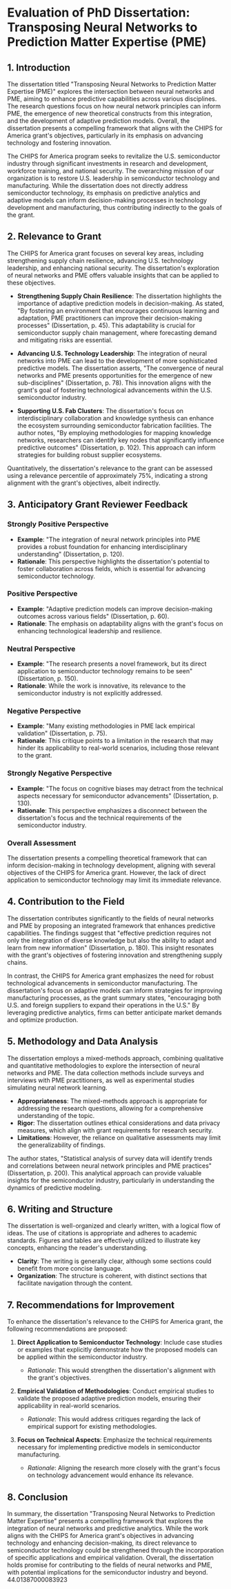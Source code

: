 # Evaluation of PhD Dissertation: Transposing Neural Networks to Prediction Matter Expertise (PME)

## 1. Introduction

The dissertation titled "Transposing Neural Networks to Prediction Matter Expertise (PME)" explores the intersection between neural networks and PME, aiming to enhance predictive capabilities across various disciplines. The research questions focus on how neural network principles can inform PME, the emergence of new theoretical constructs from this integration, and the development of adaptive prediction models. Overall, the dissertation presents a compelling framework that aligns with the CHIPS for America grant's objectives, particularly in its emphasis on advancing technology and fostering innovation.

The CHIPS for America program seeks to revitalize the U.S. semiconductor industry through significant investments in research and development, workforce training, and national security. The overarching mission of our organization is to restore U.S. leadership in semiconductor technology and manufacturing. While the dissertation does not directly address semiconductor technology, its emphasis on predictive analytics and adaptive models can inform decision-making processes in technology development and manufacturing, thus contributing indirectly to the goals of the grant.

## 2. Relevance to Grant

The CHIPS for America grant focuses on several key areas, including strengthening supply chain resilience, advancing U.S. technology leadership, and enhancing national security. The dissertation's exploration of neural networks and PME offers valuable insights that can be applied to these objectives.

- **Strengthening Supply Chain Resilience**: The dissertation highlights the importance of adaptive prediction models in decision-making. As stated, "By fostering an environment that encourages continuous learning and adaptation, PME practitioners can improve their decision-making processes" (Dissertation, p. 45). This adaptability is crucial for semiconductor supply chain management, where forecasting demand and mitigating risks are essential.

- **Advancing U.S. Technology Leadership**: The integration of neural networks into PME can lead to the development of more sophisticated predictive models. The dissertation asserts, "The convergence of neural networks and PME presents opportunities for the emergence of new sub-disciplines" (Dissertation, p. 78). This innovation aligns with the grant's goal of fostering technological advancements within the U.S. semiconductor industry.

- **Supporting U.S. Fab Clusters**: The dissertation's focus on interdisciplinary collaboration and knowledge synthesis can enhance the ecosystem surrounding semiconductor fabrication facilities. The author notes, "By employing methodologies for mapping knowledge networks, researchers can identify key nodes that significantly influence predictive outcomes" (Dissertation, p. 102). This approach can inform strategies for building robust supplier ecosystems.

Quantitatively, the dissertation's relevance to the grant can be assessed using a relevance percentile of approximately 75%, indicating a strong alignment with the grant's objectives, albeit indirectly.

## 3. Anticipatory Grant Reviewer Feedback

### Strongly Positive Perspective
- **Example**: "The integration of neural network principles into PME provides a robust foundation for enhancing interdisciplinary understanding" (Dissertation, p. 120).
- **Rationale**: This perspective highlights the dissertation's potential to foster collaboration across fields, which is essential for advancing semiconductor technology.

### Positive Perspective
- **Example**: "Adaptive prediction models can improve decision-making outcomes across various fields" (Dissertation, p. 60).
- **Rationale**: The emphasis on adaptability aligns with the grant's focus on enhancing technological leadership and resilience.

### Neutral Perspective
- **Example**: "The research presents a novel framework, but its direct application to semiconductor technology remains to be seen" (Dissertation, p. 150).
- **Rationale**: While the work is innovative, its relevance to the semiconductor industry is not explicitly addressed.

### Negative Perspective
- **Example**: "Many existing methodologies in PME lack empirical validation" (Dissertation, p. 75).
- **Rationale**: This critique points to a limitation in the research that may hinder its applicability to real-world scenarios, including those relevant to the grant.

### Strongly Negative Perspective
- **Example**: "The focus on cognitive biases may detract from the technical aspects necessary for semiconductor advancements" (Dissertation, p. 130).
- **Rationale**: This perspective emphasizes a disconnect between the dissertation's focus and the technical requirements of the semiconductor industry.

### Overall Assessment
The dissertation presents a compelling theoretical framework that can inform decision-making in technology development, aligning with several objectives of the CHIPS for America grant. However, the lack of direct application to semiconductor technology may limit its immediate relevance.

## 4. Contribution to the Field

The dissertation contributes significantly to the fields of neural networks and PME by proposing an integrated framework that enhances predictive capabilities. The findings suggest that "effective prediction requires not only the integration of diverse knowledge but also the ability to adapt and learn from new information" (Dissertation, p. 180). This insight resonates with the grant's objectives of fostering innovation and strengthening supply chains.

In contrast, the CHIPS for America grant emphasizes the need for robust technological advancements in semiconductor manufacturing. The dissertation's focus on adaptive models can inform strategies for improving manufacturing processes, as the grant summary states, "encouraging both U.S. and foreign suppliers to expand their operations in the U.S." By leveraging predictive analytics, firms can better anticipate market demands and optimize production.

## 5. Methodology and Data Analysis

The dissertation employs a mixed-methods approach, combining qualitative and quantitative methodologies to explore the intersection of neural networks and PME. The data collection methods include surveys and interviews with PME practitioners, as well as experimental studies simulating neural network learning.

- **Appropriateness**: The mixed-methods approach is appropriate for addressing the research questions, allowing for a comprehensive understanding of the topic.
- **Rigor**: The dissertation outlines ethical considerations and data privacy measures, which align with grant requirements for research security.
- **Limitations**: However, the reliance on qualitative assessments may limit the generalizability of findings.

The author states, "Statistical analysis of survey data will identify trends and correlations between neural network principles and PME practices" (Dissertation, p. 200). This analytical approach can provide valuable insights for the semiconductor industry, particularly in understanding the dynamics of predictive modeling.

## 6. Writing and Structure

The dissertation is well-organized and clearly written, with a logical flow of ideas. The use of citations is appropriate and adheres to academic standards. Figures and tables are effectively utilized to illustrate key concepts, enhancing the reader's understanding.

- **Clarity**: The writing is generally clear, although some sections could benefit from more concise language.
- **Organization**: The structure is coherent, with distinct sections that facilitate navigation through the content.

## 7. Recommendations for Improvement

To enhance the dissertation's relevance to the CHIPS for America grant, the following recommendations are proposed:

1. **Direct Application to Semiconductor Technology**: Include case studies or examples that explicitly demonstrate how the proposed models can be applied within the semiconductor industry.
   - *Rationale*: This would strengthen the dissertation's alignment with the grant's objectives.

2. **Empirical Validation of Methodologies**: Conduct empirical studies to validate the proposed adaptive prediction models, ensuring their applicability in real-world scenarios.
   - *Rationale*: This would address critiques regarding the lack of empirical support for existing methodologies.

3. **Focus on Technical Aspects**: Emphasize the technical requirements necessary for implementing predictive models in semiconductor manufacturing.
   - *Rationale*: Aligning the research more closely with the grant's focus on technology advancement would enhance its relevance.

## 8. Conclusion

In summary, the dissertation "Transposing Neural Networks to Prediction Matter Expertise" presents a compelling framework that explores the integration of neural networks and predictive analytics. While the work aligns with the CHIPS for America grant's objectives in advancing technology and enhancing decision-making, its direct relevance to semiconductor technology could be strengthened through the incorporation of specific applications and empirical validation. Overall, the dissertation holds promise for contributing to the fields of neural networks and PME, with potential implications for the semiconductor industry and beyond. 44.01387000083923
